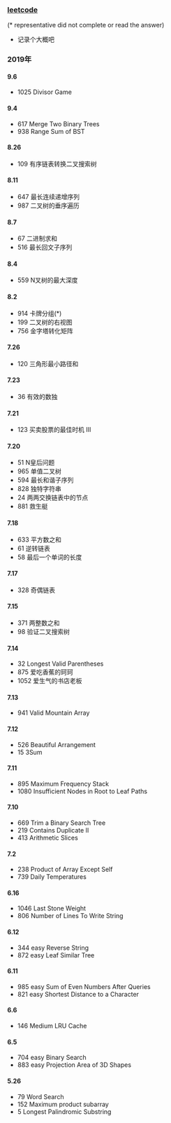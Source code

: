 ### [leetcode](https://leetcode-cn.com/problems/trim-a-binary-search-tree/submissions/)
(* representative did not complete or read the answer)

- 记录个大概吧

### 2019年
#### 9.6
- 1025 Divisor Game
#### 9.4
- 617 Merge Two Binary Trees
- 938 Range Sum of BST
#### 8.26 
- 109 有序链表转换二叉搜索树
#### 8.11
- 647 最长连续递增序列
- 987 二叉树的垂序遍历
#### 8.7
-  67 二进制求和
- 516  最长回文子序列 
#### 8.4
- 559 N叉树的最大深度
#### 8.2 
- 914 卡牌分组(*)
- 199 二叉树的右视图
- 756 金字塔转化矩阵
#### 7.26
- 120 三角形最小路径和
#### 7.23 
- 36 有效的数独
#### 7.21
- 123 买卖股票的最佳时机 III
#### 7.20
- 51 N皇后问题
- 965 单值二叉树
- 594 最长和谐子序列
- 828 独特字符串
- 24 两两交换链表中的节点
- 881 救生艇
#### 7.18
- 633 平方数之和
- 61 逆转链表
- 58 最后一个单词的长度
#### 7.17
- 328 奇偶链表
#### 7.15
- 371 两整数之和
- 98 验证二叉搜索树
#### 7.14
- 32 Longest Valid Parentheses
- 875 爱吃香蕉的珂珂
- 1052 爱生气的书店老板
#### 7.13
- 941 Valid Mountain Array
#### 7.12
- 526 Beautiful Arrangement
- 15 3Sum
#### 7.11
- 895 Maximum Frequency Stack 
- 1080 Insufficient Nodes in Root to Leaf Paths
#### 7.10
- 669 Trim a Binary Search Tree
- 219 Contains Duplicate II
- 413 Arithmetic Slices 
#### 7.2
- 238 Product of Array Except Self
- 739 Daily Temperatures
#### 6.16
- 1046 Last Stone Weight
- 806 Number of Lines To Write String 
#### 6.12
- 344 easy Reverse String
- 872 easy Leaf Similar Tree
#### 6.11
- 985 easy Sum of Even Numbers After Queries
- 821 easy Shortest Distance to a Character
#### 6.6
- 146 Medium LRU Cache
#### 6.5
- 704  easy Binary Search
- 883  easy Projection Area of 3D Shapes
#### 5.26
- 79 Word Search
- 152 Maximum product subarray 
- 5 Longest Palindromic Substring 
